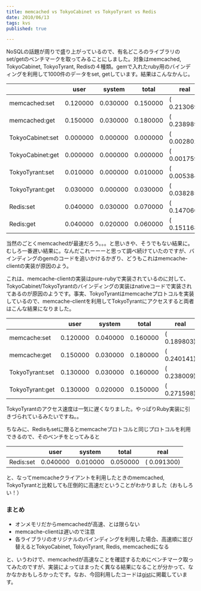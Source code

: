```yaml
---
title: memcached vs TokyoCabinet vs TokyoTyrant vs Redis
date: 2010/06/13
tags: kvs
published: true

---
```


<p>NoSQLの話題が周りで盛り上がっているので、有名どころのライブラリのset/getのベンチマークを取ってみることにしました。対象はmemcached, TokyoCabinet, TokyoTyrant, Redisの４種類。gemで入れたruby用のバインディングを利用して1000件のデータをset, getしています。結果はこんなかんじ。</p>

<table>
<thead>
<th>&nbsp;</th>
<th>user</th>
<th>system</th>
<th>total</th>
<th>real</th>
</tr>
</thead>

<tbody>
<tr><td>memcached:set</td><td>0.120000</td><td>0.030000</td><td>0.150000</td><td>(  0.213069)</td></tr>
<tr><td>memcached:get</td><td>0.150000</td><td>0.030000</td><td>0.180000</td><td>(  0.238989)</td></tr>
<tr><td>TokyoCabinet:set</td><td>0.000000</td><td>0.000000</td><td>0.000000</td><td>(  0.002802)</td></tr>
<tr><td>TokyoCabinet:get</td><td>0.000000</td><td>0.000000</td><td>0.000000</td><td>(  0.001759)</td></tr>
<tr><td>TokyoTyrant:set</td><td>0.010000</td><td>0.000000</td><td>0.010000</td><td>(  0.005384)</td></tr>
<tr><td>TokyoTyrant:get</td><td>0.030000</td><td>0.000000</td><td>0.030000</td><td>(  0.038285)</td></tr>
<tr><td>Redis:set</td><td>0.040000</td><td>0.030000</td><td>0.070000</td><td>(  0.147060)</td></tr>
<tr><td>Redis:get</td><td>0.040000</td><td>0.020000</td><td>0.060000</td><td>(  0.151168)</td></tr>
</tbody>
</table>

<p>当然のごとくmemcachedが最速だろう。。。と思いきや、そうでもない結果に。むしろ一番遅い結果に。なんだこれーーーと思って調べ続けていたのですが、バインディングのgemのコードを追いかけるかぎり、どうもこれはmemcache-clientの実装が原因のよう。</p>

<p>これは、memcache-clientの実装はpure-rubyで実装されているのに対して、TokyoCabinet/TokyoTyrantのバインディングの実装はnativeコードで実装されてあるのが原因のようです。事実、TokyoTyrantはmemcacheプロトコルを実装しているので、memcache-clientを利用してTokyoTyrantにアクセスすると両者はこんな結果になりました。</p>

<table>
<thead>
<th>&nbsp;</th>
<th>user</th>
<th>system</th>
<th>total</th>
<th>real</th>
</thead>
<tbody>
<tr><td>memcache:set</td><td>0.120000</td><td>0.040000</td><td>0.160000</td><td>(  0.189803)</td></tr>
<tr><td>memcache:get</td><td>0.150000</td><td>0.030000</td><td>0.180000</td><td>(  0.240141)</td></tr>
<tr><td>TokyoTyrant:set</td><td>0.130000</td><td>0.030000</td><td>0.160000</td><td>(  0.238009)</td></tr>
<tr><td>TokyoTyrant:get</td><td>0.130000</td><td>0.020000</td><td>0.150000</td><td>(  0.271598)</td></tr>
</tbody></table>

<p>TokyoTyrantのアクセス速度は一気に遅くなりました。やっぱりRuby実装に引きづられているみたいですね。。</p>

<p>ちなみに、Redisもsetに限るとmemcacheプロトコルと同じプロトコルを利用できるので、そのベンチをとってみると</p>

<table>
<thead>
<th>&nbsp;</th>
<th>user</th>
<th>system</th>
<th>total</th>
<th>real</th>
</tr>
</thead>
<tbody>
<tr><td>Redis:set</td><td>0.040000</td><td>0.010000</td><td>0.050000</td><td>(  0.091300)</td></tr></tbody></table>

<p>と、なってmemcacheクライアントを利用したときのmemcached, TokyoTyrantと比較しても圧倒的に高速だということがわかりました（おもしろい！）</p>

<h3>まとめ</h3>
<ul>
<li>オンメモリだからmemcachedが高速、とは限らない</li>
<li>memcache-clientは遅いので注意</li>
<li>各ライブラリのオリジナルのバインディングを利用した場合、高速順に並び替えるとTokyoCabinet, TokyoTyrant, Redis, memcachedになる</li>
</ul>


<p>と、いうわけで、memcachedが高速なことを確認するためにベンチマーク取ってみたのですが、実装によってはまったく異なる結果になることが分かって、なかなかおもしろかったです。なお、今回利用したコードは<a href="http://gist.github.com/436046">gist</a>に掲載しています。</p>



